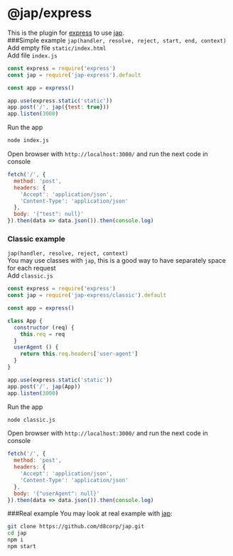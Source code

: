 # @jap/express
This is the plugin for [express](https://expressjs.com/) to use [jap](https://www.npmjs.com/package/jap).  
###Simple example
`jap(handler, resolve, reject, start, end, context)`  
Add empty file `static/index.html`  
Add file `index.js`
```javascript
const express = require('express')
const jap = require('jap-express').default

const app = express()

app.use(express.static('static'))
app.post('/', jap({test: true}))
app.listen(3000)
```
Run the app
```bash
node index.js
```
Open browser with `http://localhost:3000/` and run the next code in console
```javascript
fetch('/', {
  method: 'post',
  headers: {
    'Accept': 'application/json',
    'Content-Type': 'application/json'
  },
  body: '{"test": null}'
}).then(data => data.json()).then(console.log)
```
### Classic example
`jap(handler, resolve, reject, context)`  
You may use classes with `jap`, this is a good way to have separately space for each request  
Add `classic.js`
```javascript
const express = require('express')
const jap = require('jap-express/classic').default

const app = express()

class App {
  constructor (req) {
    this.req = req
  }
  userAgent () {
    return this.req.headers['user-agent']
  }
}

app.use(express.static('static'))
app.post('/', jap(App))
app.listen(3000)

```
Run the app
```bash
node classic.js
```
Open browser with `http://localhost:3000/` and run the next code in console
```javascript
fetch('/', {
  method: 'post',
  headers: {
    'Accept': 'application/json',
    'Content-Type': 'application/json'
  },
  body: '{"userAgent": null}'
}).then(data => data.json()).then(console.log)
```
###Real example
You may look at real example with [jap](https://www.npmjs.com/package/jap):
```bash
git clone https://github.com/d8corp/jap.git
cd jap
npm i
npm start
```